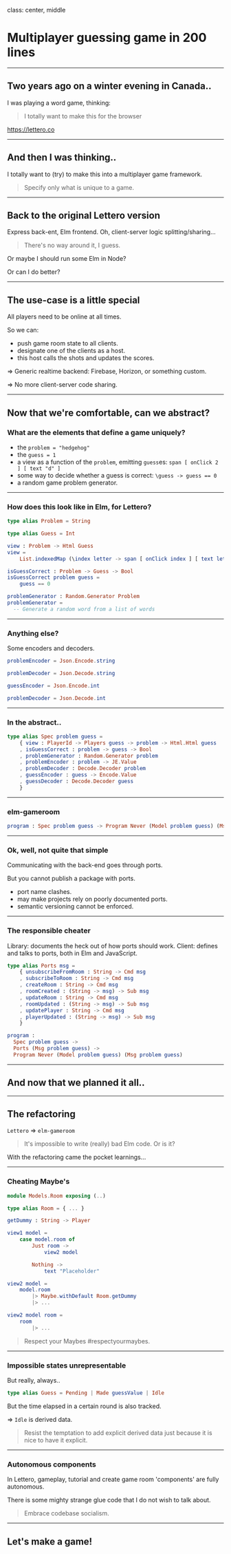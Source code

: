 class: center, middle

# Multiplayer guessing game in 200 lines

---

## Two years ago on a winter evening in Canada..

I was playing a word game, thinking:

> I totally want to make this for the browser

https://lettero.co

---

## And then I was thinking..

I totally want to (try) to make this into a multiplayer game framework.

> Specify only what is unique to a game.

---

## Back to the original Lettero version

Express back-ent, Elm frontend. Oh, client-server logic splitting/sharing...

> There's no way around it, I guess.

Or maybe I should run some Elm in Node?

Or can I do better?

---

## The use-case is a little special

All players need to be online at all times.

So we can:
* push game room state to all clients.
* designate one of the clients as a host.
* this host calls the shots and updates the scores.

=> Generic realtime backend: Firebase, Horizon, or something custom.

=> No more client-server code sharing.

---

## Now that we're comfortable, can we abstract?

### What are the elements that define a game uniquely?

* the `problem = "hedgehog"`
* the `guess = 1`
* a view as a function of the `problem`, emitting `guess`es: `span [ onClick 2 ] [ text "d" ]`
* some way to decide whether a guess is correct:
  `\guess -> guess == 0`
* a random game problem generator.

---

### How does this look like in Elm, for Lettero?

```elm
type alias Problem = String

type alias Guess = Int

view : Problem -> Html Guess
view =
    List.indexedMap (\index letter -> span [ onClick index ] [ text letter ]) letters

isGuessCorrect : Problem -> Guess -> Bool
isGuessCorrect problem guess =
    guess == 0

problemGenerator : Random.Generator Problem
problemGenerator =
  -- Generate a random word from a list of words
```

---

### Anything else?

Some encoders and decoders.

```elm
problemEncoder = Json.Encode.string

problemDecoder = Json.Decode.string

guessEncoder = Json.Encode.int

problemDecoder = Json.Decode.int
```

---

### In the abstract..

```elm
type alias Spec problem guess =
    { view : PlayerId -> Players guess -> problem -> Html.Html guess
    , isGuessCorrect : problem -> guess -> Bool
    , problemGenerator : Random.Generator problem
    , problemEncoder : problem -> JE.Value
    , problemDecoder : Decode.Decoder problem
    , guessEncoder : guess -> Encode.Value
    , guessDecoder : Decode.Decoder guess
    }
```

---

### elm-gameroom

```elm
program : Spec problem guess -> Program Never (Model problem guess) (Msg problem guess)
```

---

### Ok, well, not quite that simple

Communicating with the back-end goes through ports.

But you cannot publish a package with ports.
* port name clashes.
* may make projects rely on poorly documented ports.
* semantic versioning cannot be enforced.

---

### The responsible cheater

Library: documents the heck out of how ports should work.
Client: defines and talks to ports, both in Elm and JavaScript.

```elm
type alias Ports msg =
    { unsubscribeFromRoom : String -> Cmd msg
    , subscribeToRoom : String -> Cmd msg
    , createRoom : String -> Cmd msg
    , roomCreated : (String -> msg) -> Sub msg
    , updateRoom : String -> Cmd msg
    , roomUpdated : (String -> msg) -> Sub msg
    , updatePlayer : String -> Cmd msg
    , playerUpdated : (String -> msg) -> Sub msg
    }

program :
  Spec problem guess ->
  Ports (Msg problem guess) ->
  Program Never (Model problem guess) (Msg problem guess)
```

---

## And now that we planned it all..

---

## The refactoring

`Lettero` => `elm-gameroom`

> It's impossible to write (really) bad Elm code. Or is it?

With the refactoring came the pocket learnings...

---

### Cheating Maybe's

```elm
module Models.Room exposing (..)

type alias Room = { ... }

getDummy : String -> Player
```

```elm
view1 model =
    case model.room of
        Just room ->
            view2 model

        Nothing ->
            text "Placeholder"

view2 model =
    model.room
        |> Maybe.withDefault Room.getDummy
        |> ...
```

```elm
view2 model room =
    room
        |> ...
```

> Respect your Maybes #respectyourmaybes.

---

### Impossible states unrepresentable

But really, always..

```elm
type alias Guess = Pending | Made guessValue | Idle
```

But the time elapsed in a certain round is also tracked.

=> `Idle` is derived data.

> Resist the temptation to add explicit derived data just because it is nice to have it explicit.

---

### Autonomous components

In Lettero, gameplay, tutorial and create game room 'components' are fully autonomous.

There is some mighty strange glue code that I do not wish to talk about.

> Embrace codebase socialism.

---

## Let's make a game!
